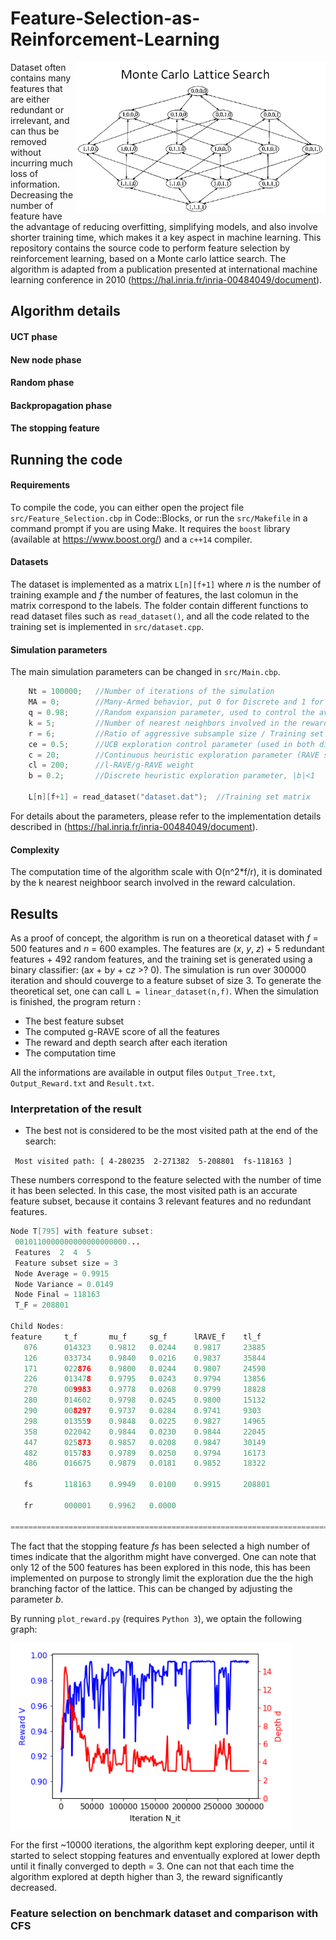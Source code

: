 # Feature-Selection-as-Reinforcement-Learning

<img align="right" src="https://raw.githubusercontent.com/Aurelien-Pelissier/Feature-Selection-as-Reinforcement-Learning/master/img/latt.png" width=400>

Dataset often contains many features that are either redundant or irrelevant, and can thus be removed without incurring much loss of information. Decreasing the number of feature have the advantage of reducing overfitting, simplifying models, and also involve shorter training time, which makes it a key aspect in machine learning. This repository contains the source code to perform feature selection by reinforcement learning, based on  a Monte carlo lattice search. The algorithm is adapted from a publication presented at international machine learning conference in 2010 (https://hal.inria.fr/inria-00484049/document).


## Algorithm details

#### UCT phase

#### New node phase

#### Random phase

#### Backpropagation phase

#### The stopping feature




## Running the code

#### Requirements
To compile the code, you can either open the project file `src/Feature_Selection.cbp` in Code::Blocks, or run the `src/Makefile` in a command prompt if you are using Make. It requires the `boost` library (available at https://www.boost.org/) and a `c++14` compiler.

#### Datasets
The dataset is implemented as a matrix `L[n][f+1]` where *n* is the number of training example and *f* the number of features, the last colomun in the matrix correspond to the labels. The folder contain different functions to read dataset files such as `read_dataset()`, and all the code related to the training set is implemented in `src/dataset.cpp`.


#### Simulation parameters
The main simulation parameters can be changed in `src/Main.cbp`.

```c++
    Nt = 100000;   //Number of iterations of the simulation
    MA = 0;        //Many-Armed behavior, put 0 for Discrete and 1 for Continuous
    q = 0.98;      //Random expansion parameter, used to control the average depth in the random phase, |q|<1
    k = 5;         //Number of nearest neighbors involved in the reward function calculation
    r = 6;         //Ratio of aggressive subsample size / Training set size
    ce = 0.5;      //UCB exploration control parameter (used in both discrete and continuous heuristic)
    c = 20;        //Continuous heuristic exploration parameter (RAVE score weight)
    cl = 200;      //l-RAVE/g-RAVE weight
    b = 0.2;       //Discrete heuristic exploration parameter, |b|<1
    
    L[n][f+1] = read_dataset("dataset.dat");  //Training set matrix
```
For details about the parameters, please refer to the implementation details described in (https://hal.inria.fr/inria-00484049/document).



#### Complexity
The computation time of the algorithm scale with O(n^2\*f/r), it is dominated by the k nearest neighboor search involved in the reward calculation.


## Results

As a proof of concept, the algorithm is run on a theoretical dataset with *f* = 500 features and *n* = 600 examples. The features are (*x*, *y*, *z*) + 5 redundant features + 492 random features, and the training set is generated using a binary classifier: (a*x* + b*y* + c*z* >? 0). The simulation is run over 300000 iteration and should couverge to a feature subset of size 3. To generate the theoretical set, one can call `L = linear_dataset(n,f)`. When the simulation is finished, the program return :

- The best feature subset 
- The computed g-RAVE score of all the features
- The reward and depth search after each iteration
- The computation time

All the informations are available in output files `Output_Tree.txt`, `Output_Reward.txt` and `Result.txt`.

### Interpretation of the result

- The best not is considered to be the most visited path at the end of the search:

`
Most visited path:
 [ 4-280235  2-271382  5-208801  fs-118163 ]`
 
 These numbers correspond to the feature selected with the number of time it has been selected. In this case, the most visited path is an accurate feature subset, because it contains 3 relevant features and no redundant features.

```c++
Node T[795] with feature subset:
 0010110000000000000000000...
 Features  2  4  5
 Feature subset size = 3
 Node Average = 0.9915
 Node Variance = 0.0149
 Node Final = 118163
 T_F = 208801

Child Nodes:
feature     t_f       mu_f     sg_f      lRAVE_f    tl_f
   076      014323    0.9812   0.0244    0.9817     23885
   126      033734    0.9840   0.0216    0.9837     35844
   171      022876    0.9800   0.0244    0.9807     24590
   226      013478    0.9795   0.0243    0.9794     13856
   270      009983    0.9778   0.0268    0.9799     18828
   280      014602    0.9798   0.0245    0.9800     15132
   290      008297    0.9737   0.0284    0.9741     9303
   298      013559    0.9848   0.0225    0.9827     14965
   358      022042    0.9844   0.0230    0.9844     22045
   447      025873    0.9857   0.0208    0.9847     30149
   482      015783    0.9789   0.0250    0.9794     16173
   486      016675    0.9879   0.0181    0.9852     18322

   fs       118163    0.9949   0.0100    0.9915     208801

   fr       000001    0.9962   0.0000

============================================================================================
```

The fact that the stopping feature *fs* has been selected a high number of times indicate that the algorithm might have converged. One can note that only 12 of the 500 features has been explored in this node, this has been implemented on purpose to strongly limit the exploration due the the high branching factor of the lattice. This can be changed by adjusting the parameter *b*. 

By running `plot_reward.py` (requires `Python 3`), we optain the following graph:

<img align="center" src="https://raw.githubusercontent.com/Aurelien-Pelissier/Feature-Selection-as-Reinforcement-Learning/master/img/theo.png" width=450>

For the first ~10000 iterations, the algorithm kept exploring deeper, until it started to select stopping features and enventually explored at lower depth until it finally converged to depth = 3. One can not that each time the algorithm explored at depth higher than 3, the reward significantly decreased.


### Feature selection on benchmark dataset and comparison with CFS
